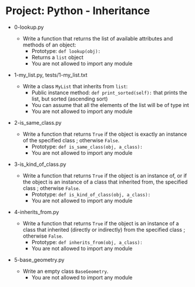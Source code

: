 # Project: Python - Inheritance

*   0-lookup.py
    - Write a function that returns the list of available attributes and methods of an object:
      - Prototype: `def lookup(obj):`
      - Returns a `list` object
      - You are not allowed to import any module

*   1-my_list.py, tests/1-my_list.txt
    - Write a class `MyList` that inherits from `list`:
      - Public instance method: `def print_sorted(self):` that prints the list, but sorted (ascending sort)
      - You can assume that all the elements of the list will be of type int
      - You are not allowed to import any module

*   2-is_same_class.py
    - Write a function that returns `True` if the object is exactly an instance of the specified class ; otherwise `False`.
      - Prototype: `def is_same_class(obj, a_class):`
      - You are not allowed to import any module

*   3-is_kind_of_class.py
    - Write a function that returns `True` if the object is an instance of, or if the object is an instance of a class that inherited from, the specified class ; otherwise `False`.
      - Prototype: `def is_kind_of_class(obj, a_class):`
      - You are not allowed to import any module

*   4-inherits_from.py
    - Write a function that returns `True` if the object is an instance of a class that inherited (directly or indirectly) from the specified class ; otherwise `False`.
      - Prototype: `def inherits_from(obj, a_class):`
      - You are not allowed to import any module

*   5-base_geometry.py
    - Write an empty class `BaseGeometry`.
      - You are not allowed to import any module
